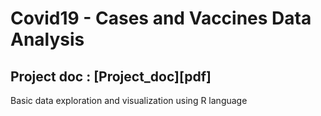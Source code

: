 # Covid19 - Cases and Vaccines Data Analysis
## Project doc : [Project_doc][pdf]
Basic data exploration and visualization using R language
